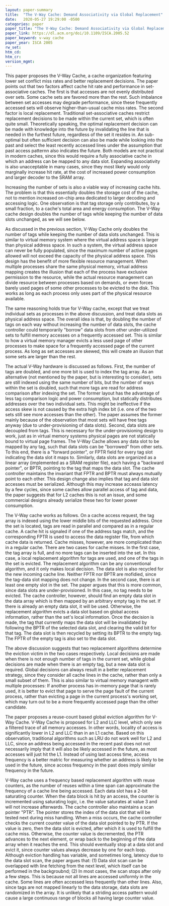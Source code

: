 ```yaml
---
layout: paper-summary
title:  "The V-Way Cache: Demand Associativity via Global Replacement"
date:   2020-05-27 19:29:00 -0500
categories: paper
paper_title: "The V-Way Cache: Demand Associativity via Global Replacement"
paper_link: https://dl.acm.org/doi/10.1109/ISCA.2005.52
paper_keyword: v-way cache
paper_year: ISCA 2005
rw_set:
htm_cd:
htm_cr:
version_mgmt:
---
```


This paper proposes the V-Way Cache, a cache organization featuring lower set conflict miss rates and better replacement 
decisions. The paper points out that two factors affect cache hit rate and performance in set-associative caches. The 
first is that accesses are not evenly distributed over sets. Some cache sets are favored more than the rest. Such 
imbalance between set accesses may degrade performance, since these frequently accessed sets will observe higher-than-usual
cache miss rates. The second factor is local replacement. Traditional set-associative caches restrict replacement decisions
to be made within the current set, which is often quite small. Theoretically speaking, the optimal replacement decision
can be made with knowledge into the future by invalidating the line that is needed in the furthest future, regardless of 
the set it resides in. An sub-optimal but often sufficient decision can also be made while looking into the past and 
select the least recently accessed lines under the assumption that past access patternn also indicates the future. 
Both models are not practical in modern caches, since this would require a fully associative cache in which an address
can be mapped to any data slot. Expanding associativity is also unacceptable in many cases, since they most likely would
only marginally increase hit rate, at the cost of increased power consumption and larger decoder to the SRAM array.

Increasing the number of sets is also a viable way of increasing cache hits. The problem is that this essentially
doubles the storage cost of the cache, not to mention increased on-chip area dedicated to larger decoding and 
accessing logic. One observation is that tag storage only contributes, by a small fraction, to a cache's total area and 
energy consumption. The V-Way cache design doubles the number of tags while keeping the number of data slots unchanged,
as we will see below.

As discussed in the previous section, V-Way Cache only doubles the number of tags while keeping the number of data slots
unchanged. This is similar to virtual memory system where the virtual address space is larger than physical address space.
In such a system, the virtual address space can never be fully populated, since the maximum number of active pages allowed
will not exceed the capacity of the physical address space. This design has the benefit of more flexible resource management.
When multiple processes share the same physical memory, virtual address mapping creates the illusion that each of the process
have exclusive permission to the resource, while the actual resource management can divide resource between processes
based on demands, or even forces barely used pages of some other processes to be evicted to the disk. 
This works as long as each process only uses part of the physical resource available.

The same reasoning holds true for V-Way cache, except that we treat individual sets as processes in the above discussion,
and treat data slots as physical address space.
The overall idea is that, by doubling the number of tags on each way without increasing the number of data slots,
the cache controller could temporarily "borrow" data slots from other under-utilized sets to fulfill memory accesses
on a frequently accessed set. This is similar to how a virtual memory manager evicts a less used page of other 
processes to make space for a frequently accessed page of the current process. As long as set accesses are skewed,
this will create an illusion that some sets are larger than the rest.

The actual V-Way hardware is discussed as follows. First, the number of tags are doubled, and one more bit is 
used to index the tag array. As an alternative (not mentioned by the paper, but is interesting to consider),
sets are still indexed using the same number of bits, but the number of ways within the set is doubled, such
that more tags are read for address comparison after indexing the set. The former layout has the advantage of 
less tag comparison logic and power consumption, but statically distributes addresses over the two individual sets.
This might be ineffective if the access skew is not caused by the extra high index bit (i.e. one of the two sets still
see more accesses than the other). The paper assumes the former mainly because of the observation that most sets 
will have free tags anyway (due to under-provisioning of data slots).
Second, data slots are decoupled from tags. This is necessary for the under-provisioning design to work, just as in 
virtual memory systems physical pages are not statically bound to virtual page frames. 
The V-Way Cache allows any data slot to be mapped by any tag, such that data slots can be "borrowed" from other sets.
To this end, there is a "forward pointer", or FPTR field for every tag slot indicating the data slot it maps to.
Similarly, data slots are organized as a linear array (implemented as a SRAM register file), each having a "backward 
pointer", or BPTR, pointing to the tag that maps the data slot. The cache controller maintains the invariant that
FPTR and BPTR must always mutually point to each other. This design change also implies that tag and data slot accesses
must be serialized. Although this may increase acceass latency by a few cycles, since some caches allow parallel 
access of tag and data, the paper suggests that for L2 caches this is not an issue, and some commercial designs already
serialize these two for lower power consumption.

The V-Way cache works as follows. On a cache access request, the tag array is indexed using the lower middle bits of 
the requested address. Once the set is located, tags are read in parallel and compared as in a regular cache. A cache
hit is signaled if one of the address tags match, and the corresponding FPTR is used to access the data register file,
from which cache data is returned. Cache misses, however, are more complicated than in a regular cache. There are 
two cases for cache misses. In the first case, the tag array is full, and no more tags can be inserted into the set.
In this case, a local replacement algorithm for tags are used, and one of the tags in the set is evicted. The 
replacement algorithm can be any conventional algorithm, and it only makes local decision. The data slot is also 
recycled for the new incoming cache line. Neither FPTR nor BPTR are mofidied, since the tag-data slot mapping does 
not change. In the second case, there is at least one empty slot in the set. The paper argues that this is more common,
since data slots are under-provisioned. In this case, no tag needs to be evicted. The cache controller, however, should
find an empty data slot in the data array which is then mapped by an arbitrary empty tag in the set. If there is already
an empty data slot, it will be used. Otherwise, the replacement algorithm evicts a data slot based on global access
information, rather than the set's local information. Once the decision is made, the tag that currently maps the data slot
will be invalidated by following the BPTR of the selected data slot, and clearing the valid bit for that tag. The data
slot is then recycled by setting its BPTR to the empty tag. The FPTR of the empty tag is also set to the data slot.

The above discussion suggests that two replacement algorithms determine the eviction victim in the two cases respectively.
Local decisions are made when there is not enough number of tags in the current set, while global decisions are 
made when there is an empty tag, but a new data slot is required. Global decisions can always result in a better
replacement strategy, since they consider all cache lines in the cache, rather than only a small subset of them. 
This is also similar to virtual memory managent with multiple processes: If another process has in-memory page
that is rarely used, it is better to evict that page to serve the page fault of the current process, rather than
evicting a page in the current process's working set, which may turn out to be a more frequently accessed page than
the other candidate.

The paper proposes a reuse-count based global eviction algorithm for V-Way Cache. V-Way Cache is proposed for L2 and LLC
level, which only see a filtered trace of all memory accesses. In other words, locality of access is significantly lower
in L2 and LLC than in an L1 cache. Based on this observation, traditional algorithms such as LRU do not work well for 
L2 and LLC, since an address being accessed in the recent past does not not necessarily imply that it will also be likely
accessed in the future, as most accesses will just hit the L1. 
Instead of using last access time, access frequency is a better matric for measuring whether an address is likely to
be used in the future, since access frequency in the past does imply similar frequency in the future. 

V-Way cache uses a frequency based replacement algorithm with reuse counters, as the number of reuses within a time
span can approximate the frequency of a cache line being accessed. Each data slot has a 2-bit saturating counter. 
When the data block is hit by an access, the counter is incremented using saturating logic, i.e. the value saturates 
at value 3 and will not increase afterwards.
The cache controller also maintains a scan pointer "PTR". The pointer stores the index of the data slot that will be 
tested next during miss handling. When a miss occurs, the cache controller checks the current counter value of the 
data slot pointed to by PTR. If the value is zero, then the data slot is evicted, after which it is used to fulfill
the cache miss. Otherwise, the counter value is decremented, the PTR advances to the next element, or wrap back
to the beginning of the data array when it reaches the end. This should eventually stop at a data slot and evict it,
since counter values always decrease by one for each loop.
Although eviction handling has variable, and sometimes long, latency due to the data slot scan, the paper argues that:
(1) Data slot scan can be overlapped with line fetching from the next level, which itself can be performed in the backgroubnd;
(2) In most cases, the scan stops after only a few steps. This is because not all lines are accessed uniformly in the cache.
Some lines are often accessed less frequently than other lines. Also, since tags are not mapped linearly to the data
storage, data slots are randomized in the array. It is unlikely that a striding access pattern would cause a large
continuous range of blocks all having large counter value.

